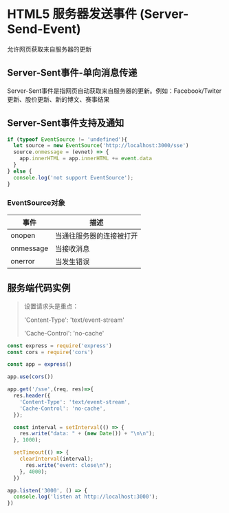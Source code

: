 # HTML5 服务器发送事件 (Server-Send-Event)
允许网页获取来自服务器的更新

## Server-Sent事件-单向消息传递
Server-Sent事件是指网页自动获取来自服务器的更新。例如：Facebook/Twiter更新、股价更新、新的博文、赛事结果

## Server-Sent事件支持及通知
```js
if (typeof EventSource != 'undefined'){
  let source = new EventSource('http://localhost:3000/sse')
  source.onmessage = (evnet) => {
    app.innerHTML = app.innerHTML += event.data
  }
} else {
  console.log('not support EventSource');
}
```

### EventSource对象
| 事件 | 描述 |
| --   | --  |
|onopen|当通往服务器的连接被打开|
|onmessage|当接收消息|
|onerror|当发生错误|

## 服务端代码实例
> 设置请求头是重点：
> 
> 'Content-Type': 'text/event-stream'
> 
> 'Cache-Control': 'no-cache'

```js
const express = require('express')
const cors = require('cors')

const app = express()

app.use(cors())

app.get('/sse',(req, res)=>{
  res.header({
    'Content-Type': 'text/event-stream',
    'Cache-Control': 'no-cache',
  });

  const interval = setInterval(() => {
    res.write("data: " + (new Date()) + "\n\n");
  }, 1000);

  setTimeout(() => {
    clearInterval(interval);
      res.write("event: close\n");
    }, 4000);
  })

app.listen('3000', () => {
  console.log('listen at http://localhost:3000');
})

````